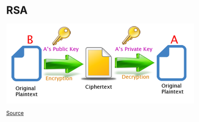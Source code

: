 # RSA

![RSA](../_Assets/images/giuseppe-urso-asymmetric-key-encryption-in-java-03.png)

[Source](http://www.giuseppeurso.eu/en/asymmetric-rsa-encryption-in-java/)
